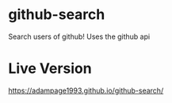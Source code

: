 # github-search
Search users of github! Uses the github api
# Live Version
https://adampage1993.github.io/github-search/
